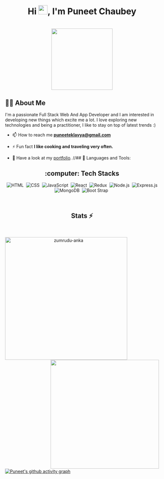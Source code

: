 ### <h1 align="center">Hi <img src="https://raw.githubusercontent.com/MartinHeinz/MartinHeinz/master/wave.gif" width="30px">, I'm Puneet Chaubey</h1>

<h1 align="center"><a href="#"><img width="200" height="200" src="https://i.imgur.com/799y5A3.png"/></a></h1>

## 🙋‍♂️ About Me

I'm a passionate Full Stack Web And App Developer and I am interested in developing new things which excite me a lot. I love exploring new technologies and being a practitioner, I like to stay on top of latest trends :)

- 📫 How to reach me **puneeteklavya@gmail.com**

- ⚡ Fun fact **I like cooking and traveling very often.**

- 💬 Have a look at my [portfolio](https://puneetchaubey-portfolio.netlify.app/).
//## 🚀 Languages and Tools:
<h2 align="center">:computer: Tech Stacks </h2>

<div align="center">
  
  ![HTML](https://img.shields.io/badge/html5%20-%23E34F26.svg?&style=for-the-badge&logo=html5&logoColor=white)&nbsp;
  ![CSS](https://img.shields.io/badge/css3%20-%231572B6.svg?&style=for-the-badge&logo=css3&logoColor=white)&nbsp;
  ![JavaScript](https://img.shields.io/badge/javascript%20-%23323330.svg?&style=for-the-badge&logo=javascript&logoColor=%23F7DF1E)&nbsp;
  ![React](https://img.shields.io/badge/react%20-%2320232a.svg?&style=for-the-badge&logo=react&logoColor=%2361DAFB)&nbsp;
  ![Redux](https://img.shields.io/badge/redux-%23593d88.svg?&style=for-the-badge&logo=redux&logoColor=white)&nbsp;
  ![Node.js](https://img.shields.io/badge/node.js%20-%2343853D.svg?&style=for-the-badge&logo=node.js&logoColor=white)&nbsp;
  ![Express.js](https://img.shields.io/badge/express.js-%23404d59.svg?style=for-the-badge&logo=express&logoColor=%2361DAFB)
  ![MongoDB](https://img.shields.io/badge/MongoDB-%234ea94b.svg?&style=for-the-badge&logo=mongodb&logoColor=white)&nbsp;
  ![Boot Strap](https://img.shields.io/badge/BootStrap-%234ea94b.svg?&style=for-the-badge&logo=bootstrap&logoColor=white)&nbsp;
 
  
</div> 

<br/>
<h2 align="center">Stats ⚡</h2>
<br>
<p align=center>
  <div align=center >
<!--     <a> -->
      <img align="left" width=400 src="https://github-readme-stats.vercel.app/api?username=PuneetChaubey&hide=issues&count_private=true&show_icons=true&theme=nightowl&include_all_commits=true&text_color=ffffff" alt="zumrudu-anka" />
<!--     </a> -->
<!--     <a> -->
      <img align="right" width=355 src="https://github-readme-stats.vercel.app/api/top-langs/?username=PuneetChaubey&layout=compact&theme=nightowl&text_color=ffffff" />
<!--     </a> -->
  </div>
</p>

<br/> 


<br>
<br>
<br>
<br>



[![Puneet's github activity graph](https://activity-graph.herokuapp.com/graph?username=PuneetChaubey&theme=react-dark)](https://github.com/ashutosh00710/github-readme-activity-graph)














<!--
**PuneetChaubey/PuneetChaubey** is a ✨ _special_ ✨ repository because its `README.md` (this file) appears on your GitHub profile.

Here are some ideas to get you started:

- 🔭 I’m currently working on ...
- 🌱 I’m currently learning ...
- 👯 I’m looking to collaborate on ...
- 🤔 I’m looking for help with ...
- 💬 Ask me about ...
- 📫 How to reach me: ...
- 😄 Pronouns: ...
- ⚡ Fun fact: ...
-->
